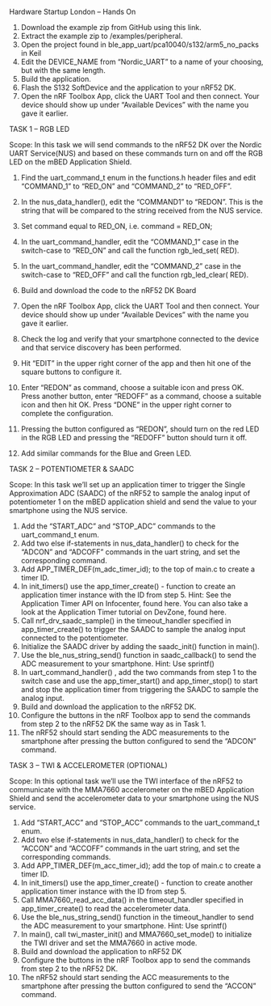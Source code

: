 Hardware Startup London – Hands On

1.	Download the example zip from GitHub using this link. 
2.	Extract the example zip to <SKD-folder>/examples/peripheral. 
3.	Open the project found in ble_app_uart/pca10040/s132/arm5_no_packs in Keil 
4.	Edit the DEVICE_NAME from “Nordic_UART” to a name of your choosing, but with the same length. 
5.	Build the application.
6.	Flash the S132 SoftDevice and the application to your nRF52 DK.
7.	Open the nRF Toolbox App, click the UART Tool and then connect. Your device should show up under “Available Devices” with the name you gave it earlier.  

TASK 1 – RGB LED 

Scope: In this task we will send commands to the nRF52 DK over the Nordic UART Service(NUS) and based on these commands turn on and off the RGB LED on the mBED Application Shield.  

1.	Find the uart_command_t enum in the functions.h header files and edit “COMMAND_1” to “RED_ON” and “COMMAND_2” to “RED_OFF”.

2.	In the nus_data_handler(), edit the “COMMAND1” to “REDON”. This is the string that will be compared to the string received from the NUS service.

3.	Set command equal to RED_ON, i.e. command = RED_ON;
4.	In the uart_command_handler, edit the “COMMAND_1” case in the switch-case to “RED_ON” and call the function rgb_led_set( RED).
5.	In the uart_command_handler, edit the “COMMAND_2” case in the switch-case to “RED_OFF” and call the function rgb_led_clear( RED).
6.	Build and download the code to the nRF52 DK Board
7.	Open the nRF Toolbox App, click the UART Tool and then connect. Your device should show up under “Available Devices” with the name you gave it earlier.  
8.	Check the log and verify that your smartphone connected to the device and that service discovery has been performed. 
9.	Hit “EDIT” in the upper right corner of the app and then hit one of the square buttons to configure it. 
10.	Enter “REDON” as command, choose a suitable icon and press OK. Press another button, enter “REDOFF” as a command, choose a suitable icon and then hit OK. Press “DONE” in the upper right corner to complete the configuration. 
11.	Pressing the button configured as “REDON”, should turn on the red LED in the RGB LED and pressing the “REDOFF” button should turn it off. 
12.	Add similar commands for the Blue and Green LED.



TASK 2 – POTENTIOMETER & SAADC

Scope: In this task we’ll set up an application timer to trigger the Single Approximation ADC (SAADC) of the nRF52 to sample the analog input of potentiometer 1 on the mBED application shield and send the value to your smartphone using the NUS service. 

1.	Add the “START_ADC” and “STOP_ADC” commands to the uart_command_t enum. 
2.	Add two else if-statements in nus_data_handler() to check for the “ADCON” and “ADCOFF” commands in the uart string, and set the corresponding command.
3.	Add APP_TIMER_DEF(m_adc_timer_id); to the top of main.c to create a timer ID.
4.	In init_timers() use the app_timer_create() - function to create an application timer instance with the ID from step 5. Hint: See the Application Timer API on Infocenter, found here. You can also take a look at the Application Timer tutorial on DevZone, found here.
5.	Call nrf_drv_saadc_sample() in the timeout_handler specified in app_timer_create()  to trigger the SAADC to sample the analog input connected to the potentiometer. 
6.	Initialize the SAADC driver by adding the saadc_init() function in main().
7.	Use the ble_nus_string_send() function in saadc_callback() to send the ADC measurement to your smartphone. Hint: Use sprintf() 
8.	In uart_command_handler() , add the two commands from step 1 to the switch case and use the app_timer_start() and app_timer_stop() to start and stop the application timer from triggering the SAADC to sample the analog input.
9.	Build and download the application to the nRF52 DK.
10.	Configure the buttons in the nRF Toolbox app to send the commands from step 2 to the nRF52 DK the same way as in Task 1. 
11.	The nRF52 should start sending the ADC measurements to the smartphone after pressing the button configured to send the “ADCON” command.







TASK 3 – TWI & ACCELEROMETER (OPTIONAL)
 
Scope: In this optional task we’ll use the TWI interface of the nRF52 to communicate with the MMA7660 accelerometer on the mBED Application Shield and send the accelerometer data to your smartphone using the NUS service.

1.	Add “START_ACC” and “STOP_ACC” commands to the uart_command_t enum.
2.	Add two else if-statements in nus_data_handler() to check for the “ACCON” and “ACCOFF” commands in the uart string, and set the corresponding commands.
3.	Add APP_TIMER_DEF(m_acc_timer_id); add the top of main.c to create a timer ID.
4.	In init_timers() use the app_timer_create() - function to create another application timer instance with the ID from step 5. 
5.	Call MMA7660_read_acc_data() in the timeout_handler specified in app_timer_create()  to read the accelerometer data. 
6.	Use the ble_nus_string_send() function in the timeout_handler to send the ADC measurement to your smartphone. Hint: Use sprintf() 
7.	In main(),  call twi_master_init() and MMA7660_set_mode() to initialize the TWI driver and set the MMA7660 in active mode. 
8.	Build and download the application to nRF52 DK
9.	Configure the buttons in the nRF Toolbox app to send the commands from step 2 to the nRF52 DK. 
10.	The nRF52 should start sending the ACC measurements to the smartphone after pressing the button configured to send the “ACCON” command.



